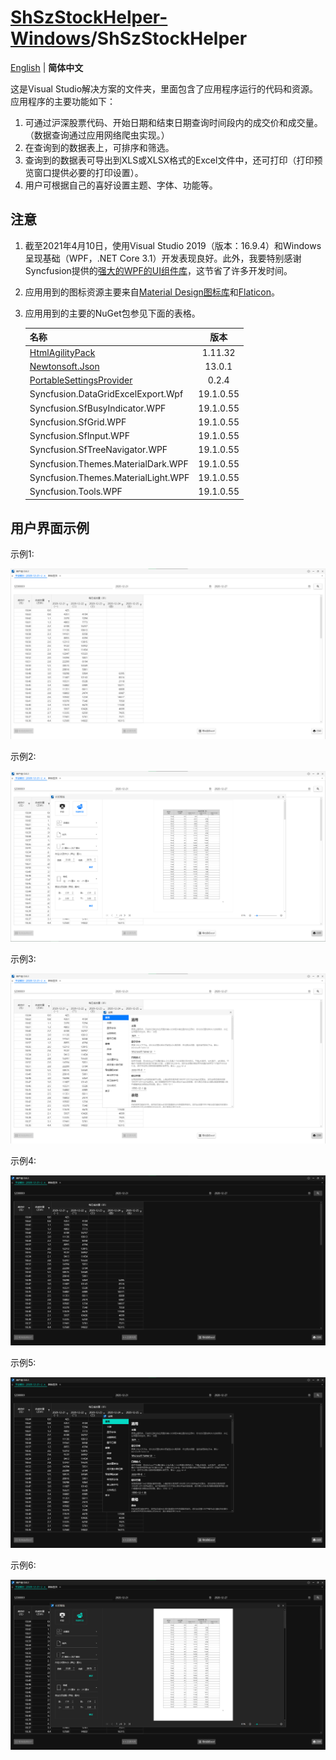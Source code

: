 # [ShSzStockHelper-Windows](../../..)/ShSzStockHelper

[English](./README.md) | **简体中文**

这是Visual Studio解决方案的文件夹，里面包含了应用程序运行的代码和资源。应用程序的主要功能如下：

1. 可通过沪深股票代码、开始日期和结束日期查询时间段内的成交价和成交量。（数据查询通过应用网络爬虫实现。）
2. 在查询到的数据表上，可排序和筛选。
3. 查询到的数据表可导出到XLS或XLSX格式的Excel文件中，还可打印（打印预览窗口提供必要的打印设置）。
4. 用户可根据自己的喜好设置主题、字体、功能等。

## 注意

1. 截至2021年4月10日，使用Visual Studio 2019（版本：16.9.4）和Windows呈现基础（WPF，.NET Core 3.1）开发表现良好。此外，我要特别感谢Syncfusion提供的[强大的WPF的UI组件库](https://www.syncfusion.com/wpf-ui-controls)，这节省了许多开发时间。
2. 应用用到的图标资源主要来自[Material Design图标库](https://material.io/resources/icons/?style=baseline)和[Flaticon](https://www.flaticon.com/)。
3. 应用用到的主要的NuGet包参见下面的表格。

    | 名称 | 版本 |
    | :-- | :--: |
    | [HtmlAgilityPack](https://html-agility-pack.net/) | 1.11.32 |
    | [Newtonsoft.Json](https://www.newtonsoft.com/json) | 13.0.1 |
    | [PortableSettingsProvider](https://github.com/Bluegrams/SettingsProviders) | 0.2.4 |
    | Syncfusion.DataGridExcelExport.Wpf | 19.1.0.55 |
    | Syncfusion.SfBusyIndicator.WPF | 19.1.0.55 |
    | Syncfusion.SfGrid.WPF | 19.1.0.55 |
    | Syncfusion.SfInput.WPF | 19.1.0.55 |
    | Syncfusion.SfTreeNavigator.WPF | 19.1.0.55 |
    | Syncfusion.Themes.MaterialDark.WPF | 19.1.0.55 |
    | Syncfusion.Themes.MaterialLight.WPF | 19.1.0.55 |
    | Syncfusion.Tools.WPF | 19.1.0.55 |

## 用户界面示例

示例1:

![UI1.png](./Images_README/UI1.png)

示例2:

![UI2.png](./Images_README/UI2.png)

示例3:

![UI3.png](./Images_README/UI3.png)

示例4:

![UI4.png](./Images_README/UI4.png)

示例5:

![UI5.png](./Images_README/UI5.png)

示例6:

![UI6.png](./Images_README/UI6.png)
